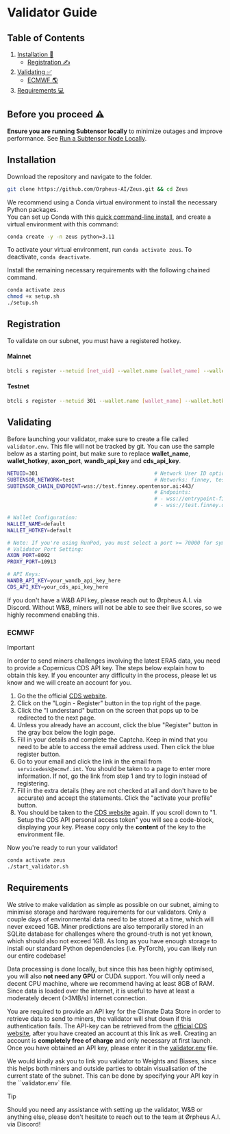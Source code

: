 # Validator Guide

## Table of Contents

1. [Installation 🔧](#installation)
   - [Registration ✍️](#registration)
2. [Validating ✅](#validating)
   - [ECMWF 🌎](#ecmwf)
3. [Requirements 💻](#requirements)

## Before you proceed ⚠️

**Ensure you are running Subtensor locally** to minimize outages and improve performance. See [Run a Subtensor Node Locally](https://github.com/opentensor/subtensor/blob/main/docs/running-subtensor-locally.md#compiling-your-own-binary).

## Installation

Download the repository and navigate to the folder.
```bash
git clone https://github.com/Orpheus-AI/Zeus.git && cd Zeus
```

We recommend using a Conda virtual environment to install the necessary Python packages.<br>
You can set up Conda with this [quick command-line install](https://docs.anaconda.com/free/miniconda/#quick-command-line-install), and create a virtual environment with this command:

```bash
conda create -y -n zeus python=3.11
```

To activate your virtual environment, run `conda activate zeus`. To deactivate, `conda deactivate`.

Install the remaining necessary requirements with the following chained command.

```bash
conda activate zeus
chmod +x setup.sh 
./setup.sh
```

## Registration

To validate on our subnet, you must have a registered hotkey.

#### Mainnet

```bash
btcli s register --netuid [net_uid] --wallet.name [wallet_name] --wallet.hotkey [wallet.hotkey] --subtensor.network finney
```

#### Testnet

```bash
btcli s register --netuid 301 --wallet.name [wallet_name] --wallet.hotkey [wallet.hotkey] --subtensor.network test
```


## Validating
Before launching your validator, make sure to create a file called `validator.env`. This file will not be tracked by git. 
You can use the sample below as a starting point, but make sure to replace **wallet_name**, **wallet_hotkey**, **axon_port**, **wandb_api_key** and **cds_api_key**.

```bash
NETUID=301                                      # Network User ID options: ?,301
SUBTENSOR_NETWORK=test                          # Networks: finney, test, local
SUBTENSOR_CHAIN_ENDPOINT=wss://test.finney.opentensor.ai:443/
                                                # Endpoints:
                                                # - wss://entrypoint-finney.opentensor.ai:443
                                                # - wss://test.finney.opentensor.ai:443/

# Wallet Configuration:
WALLET_NAME=default
WALLET_HOTKEY=default

# Note: If you're using RunPod, you must select a port >= 70000 for symmetric mapping
# Validator Port Setting:
AXON_PORT=8092
PROXY_PORT=10913

# API Keys:
WANDB_API_KEY=your_wandb_api_key_here
CDS_API_KEY=your_cds_api_key_here
```
If you don't have a W&B API key, please reach out to Ørpheus A.I. via Discord. Without W&B, miners will not be able to see their live scores, 
so we highly recommend enabling this.


### ECMWF
> [!IMPORTANT]
> In order to send miners challenges involving the latest ERA5 data, you need to provide a Copernicus CDS API key. The steps below explain how to obtain this key. If you encounter any difficulty in the process, please let us know and we will create an account for you.

1. Go the the official [CDS website](https://cds.climate.copernicus.eu/how-to-api).
2. Click on the "Login - Register" button in the top right of the page.
3. Click the "I understand" button on the screen that pops up to be redirected to the next page.
4. Unless you already have an account, click the blue "Register" button in the gray box below the login page.
5. Fill in your details and complete the Captcha. Keep in mind that you need to be able to access the email address used. Then click the blue register button.
6. Go to your email and click the link in the email from `servicedesk@ecmwf.int`. You should be taken to a page to enter more information. If not, go the link from step 1 and try to login instead of registering. 
7. Fill in the extra details (they are not checked at all and don't have to be accurate) and accept the statements. Click the "activate your profile" button.
8. You should be taken to the [CDS website](https://cds.climate.copernicus.eu/how-to-api) again. If you scroll down to "1. Setup the CDS API personal access token" you will see a code-block, displaying your key. Please copy only the **content** of the key to the environment file.


Now you're ready to run your validator!

```bash
conda activate zeus
./start_validator.sh
```

## Requirements
We strive to make validation as simple as possible on our subnet, aiming to minimise storage and hardware requirements for our validators.
Only a couple days of environmental data need to be stored at a time, which will never exceed 1GB. Miner predictions are also temporarily stored in an SQLite database for challenges where the ground-truth is not yet known, which should also not exceed 1GB. As long as you have enough storage to install our standard Python dependencies (i.e. PyTorch), you can likely run our entire codebase!  

Data processing is done locally, but since this has been highly optimised, you will also **not need any GPU** or CUDA support. You will only need a decent CPU machine, where we recommend having at least 8GB of RAM. Since data is loaded over the internet, it is useful to have at least a moderately decent (>3MB/s) internet connection.

You are required to provide an API key for the Climate Data Store in order to retrieve data to send to miners, the validator will shut down if this authentication fails. The API-key can be retrieved from the [official CDS website](https://cds.climate.copernicus.eu/how-to-api), after you have created an account at this link as well. Creating an account is **completely free of charge** and only necessary at first launch. Once you have obtained an API key, please enter it in the [validator.env](../validator.env) file. 

We would kindly ask you to link you validator to Weights and Biases, since this helps both miners and outside parties to obtain visualisation of the current state of the subnet. This can be done by specifying your API key in the ``validator.env` file.

> [!TIP]
> Should you need any assistance with setting up the validator, W&B or anything else, please don't hesitate to reach out to the team at Ørpheus A.I. via Discord!
